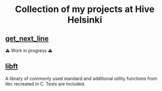 # <p align="middle">Collection of my projects at Hive Helsinki</p>


## [get_next_line]()

⚠ Work in progress ⚠

##

## [libft](https://github.com/mordori/Hive-Helsinki/tree/main/libft#libft)

A library of commonly used standard and additional utility functions from libc recreated in C. Tests are included.

##
